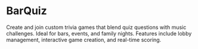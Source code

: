 # BarQuiz
Create and join custom trivia games that blend quiz questions with music challenges. Ideal for bars, events, and family nights. Features include lobby management, interactive game creation, and real-time scoring.
